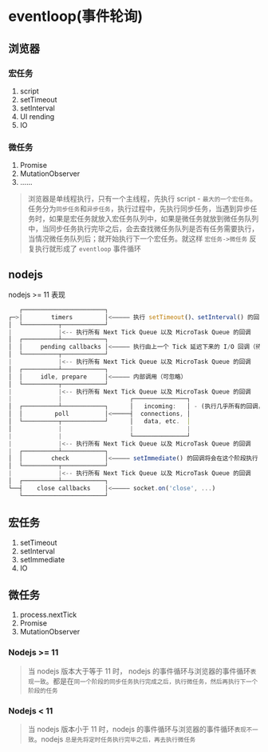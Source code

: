 # eventloop(事件轮询)

## 浏览器

### 宏任务

1. script
2. setTimeout
3. setInterval
4. UI rending
5. IO

### 微任务

1. Promise
2. MutationObserver
3. ......

> 浏览器是单线程执行，只有一个主线程，先执行 script - `最大的一个宏任务`。任务分为`同步任务`和`异步任务`，执行过程中，先执行同步任务，当遇到异步任务时，如果是宏任务就放入宏任务队列中，如果是微任务就放到微任务队列中，当同步任务执行完毕之后，会去查找微任务队列是否有任务需要执行，当情况微任务队列后；就开始执行下一个宏任务。就这样 `宏任务->微任务` 反复执行就形成了 `eventloop` 事件循环

## nodejs

nodejs >= 11 表现

```javascript
   ┌───────────────────────┐
┌─>│        timers         │<————— 执行 setTimeout()、setInterval() 的回调
│  └──────────┬────────────┘
|             |<-- 执行所有 Next Tick Queue 以及 MicroTask Queue 的回调
│  ┌──────────┴────────────┐
│  │     pending callbacks │<————— 执行由上一个 Tick 延迟下来的 I/O 回调（待完善，可忽略）
│  └──────────┬────────────┘
|             |<-- 执行所有 Next Tick Queue 以及 MicroTask Queue 的回调
│  ┌──────────┴────────────┐
│  │     idle, prepare     │<————— 内部调用（可忽略）
│  └──────────┬────────────┘
|             |<-- 执行所有 Next Tick Queue 以及 MicroTask Queue 的回调
|             |                   ┌───────────────┐
│  ┌──────────┴────────────┐      │   incoming:   │ - (执行几乎所有的回调，除了 close callbacks 以及 timers 调度的回调和 setImmediate() 调度的回调，在恰当的时机将会阻塞在此阶段)
│  │         poll          │<─────┤  connections, │
│  └──────────┬────────────┘      │   data, etc.  │
│             |                   |               |
|             |                   └───────────────┘
|             |<-- 执行所有 Next Tick Queue 以及 MicroTask Queue 的回调
|  ┌──────────┴────────────┐
│  │        check          │<————— setImmediate() 的回调将会在这个阶段执行
│  └──────────┬────────────┘
|             |<-- 执行所有 Next Tick Queue 以及 MicroTask Queue 的回调
│  ┌──────────┴────────────┐
└──┤    close callbacks    │<————— socket.on('close', ...)
   └───────────────────────┘
```

## 宏任务

1. setTimeout
2. setInterval
3. setImmediate
4. IO

## 微任务

1. process.nextTick
2. Promise
3. MutationObserver

### Nodejs >= 11

> 当 nodejs 版本大于等于 11 时， nodejs 的事件循环与浏览器的事件循环`表现一致`。都是在`同一个阶段的同步任务执行完成之后，执行微任务，然后再执行下一个阶段的任务`

### Nodejs < 11

> 当 nodejs 版本小于 11 时，nodejs 的事件循环与浏览器的事件循环`表现不一致`。nodejs `总是先将定时任务执行完毕之后，再去执行微任务`
